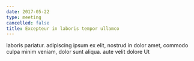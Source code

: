 ```yaml
---
date: 2017-05-22
type: meeting
cancelled: false
title: Excepteur in laboris tempor ullamco
---
```

laboris pariatur. adipiscing ipsum ex elit, nostrud in dolor amet, commodo culpa minim veniam, dolor sunt aliqua. aute velit dolore Ut